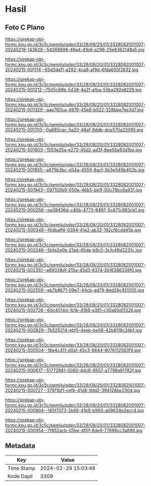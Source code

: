 # Hasil

## Foto C Plano

https://sirekap-obj-formc.kpu.go.id/3c5c/pemilu/pdpr/33/28/08/20/01/3328082001007-20240219-143629--54266898-49a4-41b6-a298-25e6362148a5.jpg

https://sirekap-obj-formc.kpu.go.id/3c5c/pemilu/pdpr/33/28/08/20/01/3328082001007-20240215-001114--65d3da11-a292-4ca9-af9d-6fda655f2632.jpg

https://sirekap-obj-formc.kpu.go.id/3c5c/pemilu/pdpr/33/28/08/20/01/3328082001007-20240215-001212--7505c88b-5438-4a2f-afba-55ba292a8226.jpg

https://sirekap-obj-formc.kpu.go.id/3c5c/pemilu/pdpr/33/28/08/20/01/3328082001007-20240215-001329--aae760ca-4976-45e8-b522-328bbe7ee3d7.jpg

https://sirekap-obj-formc.kpu.go.id/3c5c/pemilu/pdpr/33/28/08/20/01/3328082001007-20240215-001705--0a885cac-5a20-48af-8ddb-dce570a22095.jpg

https://sirekap-obj-formc.kpu.go.id/3c5c/pemilu/pdpr/33/28/08/20/01/3328082001007-20240215-001803--1553e25a-e273-45d2-ad3f-8ee55e93d1be.jpg

https://sirekap-obj-formc.kpu.go.id/3c5c/pemilu/pdpr/33/28/08/20/01/3328082001007-20240215-001855--a675b3bc-d34a-4559-8acf-3b3e049b402b.jpg

https://sirekap-obj-formc.kpu.go.id/3c5c/pemilu/pdpr/33/28/08/20/01/3328082001007-20240215-001943--097100b9-050e-46b5-bb1f-00c78bc6a931.jpg

https://sirekap-obj-formc.kpu.go.id/3c5c/pemilu/pdpr/33/28/08/20/01/3328082001007-20240215-000256--ea39436d-c40b-4773-8497-5c871c983cb1.jpg

https://sirekap-obj-formc.kpu.go.id/3c5c/pemilu/pdpr/33/28/08/20/01/3328082001007-20240215-000349--f6dbaff4-0394-41e2-ab32-192cf6cdd45b.jpg

https://sirekap-obj-formc.kpu.go.id/3c5c/pemilu/pdpr/33/28/08/20/01/3328082001007-20240215-002249--5bfa2e0b-21ad-45de-b9c5-3cfc49d2231c.jpg

https://sirekap-obj-formc.kpu.go.id/3c5c/pemilu/pdpr/33/28/08/20/01/3328082001007-20240215-002351--a89038df-215a-45d3-8374-2b16386338f0.jpg

https://sirekap-obj-formc.kpu.go.id/3c5c/pemilu/pdpr/33/28/08/20/01/3328082001007-20240215-002559--eb7b8671-09e7-44cb-ad79-8ed29c451205.jpg

https://sirekap-obj-formc.kpu.go.id/3c5c/pemilu/pdpr/33/28/08/20/01/3328082001007-20240215-002726--60c4014d-1b1b-4198-a381-c30a60d11326.jpg

https://sirekap-obj-formc.kpu.go.id/3c5c/pemilu/pdpr/33/28/08/20/01/3328082001007-20240215-002829--7b525214-ebf5-4eeb-be06-42b8118c24b1.jpg

https://sirekap-obj-formc.kpu.go.id/3c5c/pemilu/pdpr/33/28/08/20/01/3328082001007-20240215-000504--18e4c411-d0a1-45c3-8644-8076112563f9.jpg

https://sirekap-obj-formc.kpu.go.id/3c5c/pemilu/pdpr/33/28/08/20/01/3328082001007-20240215-000617--51772881-0060-4dc6-8507-a7798a91782f.jpg

https://sirekap-obj-formc.kpu.go.id/3c5c/pemilu/pdpr/33/28/08/20/01/3328082001007-20240215-000727--37911bf1-cefb-41d8-9dd2-394128be230d.jpg

https://sirekap-obj-formc.kpu.go.id/3c5c/pemilu/pdpr/33/28/08/20/01/3328082001007-20240215-000904--165f7073-2b66-41b9-b993-a09634e2acc4.jpg

https://sirekap-obj-formc.kpu.go.id/3c5c/pemilu/pdpr/33/28/08/20/01/3328082001007-20240215-000954--7f652acb-05be-4f0f-8de9-77696cc3a896.jpg


## Metadata

| Key        | Value               |
| ---------- | ------------------- |
| Time Stamp | 2024-02-29 15:03:48 |
| Kode Dapil | 3309                |



